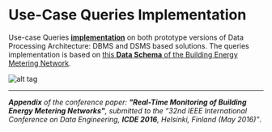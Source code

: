 # Use-Case Queries Implementation

Use-case Queries [**implementation**](https://github.com/diogo-gsa/UseCaseQueriesImpl/tree/master/UseCaseQsImpl) on both prototype versions of Data Processing Architecture: DBMS and DSMS based solutions.
The queries implementation is based on [this **Data Schema** of the Building Energy Metering Network](https://github.com/diogo-gsa/EnergyMeteringNetwork/wiki/Data-Schema).


![alt tag](http://web.ist.utl.pt/~ist162490/RTMonitoringPaper/UseCaseQueriesGraph.png)

***

_**Appendix** of the conference paper: **"Real-Time Monitoring of Building Energy Metering Networks"**, submitted to the “32nd IEEE International Conference on Data Engineering, **ICDE 2016**, Helsinki, Finland (May 2016)”_.

